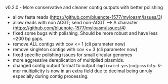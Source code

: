 v0.2.0 - More conservative and cleaner contig outputs with better polishing

- allow fasta reads (https://github.com/bluenote-1577/myloasm/issues/3)
- allow reads with non ACGT; send non-ACGT --> A character (https://github.com/bluenote-1577/myloasm/issues/4)
- fixed some bugs with polishing. Should be more robust and have less ~200 bp gaps. 
- remove ALL contigs with cov <= 1 (cli parameter now)
- remove singleton contigs with cov <= 3  (cli parameter now)
- fixed specific polishing issues for small circular genomes
- more aggressive dereplication of multiplied plasmids. 
- changed contig output format to output `duplicated-yes|no|possibly`. k-mer multiplicity is now in an extra field due to decimal being unruly especially during contig processing. 
